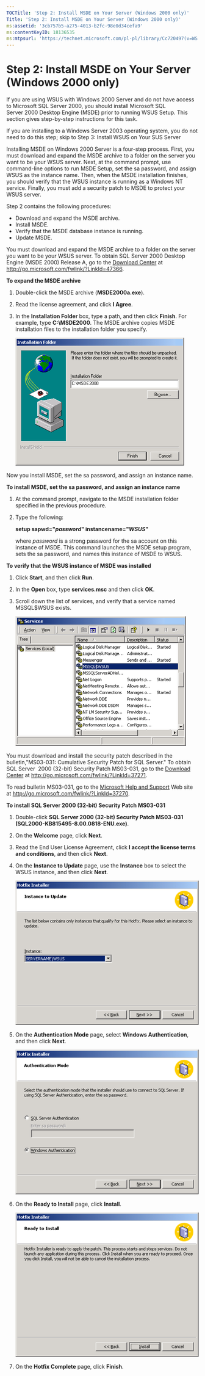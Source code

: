```yaml
---
TOCTitle: 'Step 2: Install MSDE on Your Server (Windows 2000 only)'
Title: 'Step 2: Install MSDE on Your Server (Windows 2000 only)'
ms:assetid: '3cb757b5-a275-4013-b2fc-98e0d34cefa9'
ms:contentKeyID: 18136535
ms:mtpsurl: 'https://technet.microsoft.com/pl-pl/library/Cc720497(v=WS.10)'
---
```


Step 2: Install MSDE on Your Server (Windows 2000 only)
=======================================================

If you are using WSUS with Windows 2000 Server and do not have access to Microsoft SQL Server 2000, you should install Microsoft SQL Server 2000 Desktop Engine (MSDE) prior to running WSUS Setup. This section gives step-by-step instructions for this task.

If you are installing to a Windows Server 2003 operating system, you do not need to do this step; skip to Step 3: Install WSUS on Your SUS Server

Installing MSDE on Windows 2000 Server is a four-step process. First, you must download and expand the MSDE archive to a folder on the server you want to be your WSUS server. Next, at the command prompt, use command-line options to run MSDE Setup, set the sa password, and assign WSUS as the instance name. Then, when the MSDE installation finishes, you should verify that the WSUS instance is running as a Windows NT service. Finally, you must add a security patch to MSDE to protect your WSUS server.

Step 2 contains the following procedures:

-   Download and expand the MSDE archive.
-   Install MSDE.
-   Verify that the MSDE database instance is running.
-   Update MSDE.

You must download and expand the MSDE archive to a folder on the server you want to be your WSUS server. To obtain SQL Server 2000 Desktop Engine (MSDE 2000) Release A, go to the [Download Center](http://go.microsoft.com/fwlink/?linkid=47366) at http://go.microsoft.com/fwlink/?LinkId=47366.

**To expand the MSDE archive**
1.  Double-click the MSDE archive (**MSDE2000a.exe**).

2.  Read the license agreement, and click **I Agree**.

3.  In the **Installation Folder** box, type a path, and then click **Finish**. For example, type **C:\\MSDE2000**. The MSDE archive copies MSDE installation files to the installation folder you specify.

    ![](images/Cc720497.60cab3b6-6b99-4cb2-a323-c5c4971379e9(WS.10).gif)

Now you install MSDE, set the sa password, and assign an instance name.

**To install MSDE, set the sa password, and assign an instance name**
1.  At the command prompt, navigate to the MSDE installation folder specified in the previous procedure.

2.  Type the following:

    **setup sapwd="***password***" instancename="***WSUS***"**

    where *password* is a strong password for the sa account on this instance of MSDE. This command launches the MSDE setup program, sets the sa password, and names this instance of MSDE to WSUS.

**To verify that the WSUS instance of MSDE was installed**
1.  Click **Start**, and then click **Run**.

2.  In the **Open** box, type **services.msc** and then click **OK**.

3.  Scroll down the list of services, and verify that a service named MSSQL$WSUS exists.

    ![](images/Cc720497.9363f165-1d85-49c6-a314-ebb77f794cf5(WS.10).gif)

You must download and install the security patch described in the bulletin,"MS03-031: Cumulative Security Patch for SQL Server." To obtain SQL Server  2000 (32-bit) Security Patch MS03-031, go to the [Download Center](http://go.microsoft.com/fwlink/?linkid=37271) at http://go.microsoft.com/fwlink/?LinkId=37271.

To read bulletin MS03-031, go to the [Microsoft Help and Support](http://go.microsoft.com/fwlink/?linkid=37270) Web site at http://go.microsoft.com/fwlink/?LinkId=37270.

**To install SQL Server 2000 (32-bit) Security Patch MS03-031**
1.  Double-click **SQL Server 2000 (32-bit) Security Patch MS03-031 (SQL2000-KB815495-8.00.0818-ENU.exe)**.

2.  On the **Welcome** page, click **Next**.

3.  Read the End User License Agreement, click **I accept the license terms and conditions**, and then click **Next**.

4.  On the **Instance to Update** page, use the **Instance** box to select the WSUS instance, and then click **Next**.

    ![](images/Cc720497.7f6a05b7-9eac-4679-a205-18af68b24566(WS.10).gif)

5.  On the **Authentication Mode** page, select **Windows Authentication**, and then click **Next**.

    ![](images/Cc720497.1d48da9c-16ba-42a2-83d0-03abdfc7f71f(WS.10).gif)

6.  On the **Ready to Install** page, click **Install**.

    ![](images/Cc720497.13e7760b-09b3-4e07-b06c-9a7bdbd7929f(WS.10).gif)

7.  On the **Hotfix Complete** page, click **Finish**.
